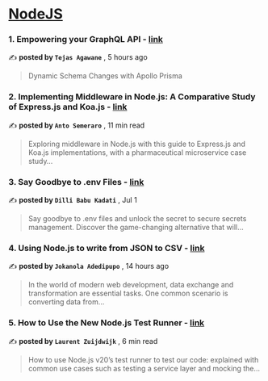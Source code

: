 
<h1><a href=https://medium.com/tag/nodejs/recommended target="_blank" rel="noopener noreferrer">NodeJS</a></h1>
<h3>1. Empowering your GraphQL API - <a href=https://medium.com/globant/empowering-your-graphql-api-89e343509a8?source=tag_recommended_feed---------0-84----------nodejs----------966041bd_7887_4c41_84c3_73f7ff8e27b7------- target="_blank" rel="noopener noreferrer">link</a></h3>

✍️ **posted by `Tejas Agawane`** <date> , 5 hours ago</date>

<blockquote>Dynamic Schema Changes with Apollo Prisma</blockquote>

<h3>2. Implementing Middleware in Node.js: A Comparative Study of Express.js and Koa.js - <a href=https://medium.com/bitsrc/implementing-middleware-in-node-js-a-comparative-study-of-express-js-and-koa-js-a93f2ebd867c?source=tag_recommended_feed---------1-107----------nodejs----------966041bd_7887_4c41_84c3_73f7ff8e27b7------- target="_blank" rel="noopener noreferrer">link</a></h3>

✍️ **posted by `Anto Semeraro`** <date> , 11 min read</date>

<blockquote>Exploring middleware in Node.js with this guide to Express.js and Koa.js implementations, with a pharmaceutical microservice case study…</blockquote>

<h3>3. Say Goodbye to .env Files - <a href=https://medium.com/towardsdev/say-goodbye-to-env-files-14f4a0a11de6?source=tag_recommended_feed---------2-85----------nodejs----------966041bd_7887_4c41_84c3_73f7ff8e27b7------- target="_blank" rel="noopener noreferrer">link</a></h3>

✍️ **posted by `Dilli Babu Kadati`** <date> , Jul 1</date>

<blockquote>Say goodbye to .env files and unlock the secret to secure secrets management. Discover the game-changing alternative that will…</blockquote>

<h3>4. Using Node.js to write from JSON to CSV - <a href=https://medium.com/@jokanolaadedipupo/using-node-js-to-write-from-json-to-csv-b1cc7c92939d?source=tag_recommended_feed---------3-84----------nodejs----------966041bd_7887_4c41_84c3_73f7ff8e27b7------- target="_blank" rel="noopener noreferrer">link</a></h3>

✍️ **posted by `Jokanola Adedipupo`** <date> , 14 hours ago</date>

<blockquote>In the world of modern web development, data exchange and transformation are essential tasks. One common scenario is converting data from…</blockquote>

<h3>5. How to Use the New Node.js Test Runner - <a href=https://medium.com/bitsrc/how-to-use-the-new-node-js-test-runner-3a347289732?source=tag_recommended_feed---------4-107----------nodejs----------966041bd_7887_4c41_84c3_73f7ff8e27b7------- target="_blank" rel="noopener noreferrer">link</a></h3>

✍️ **posted by `Laurent Zuijdwijk`** <date> , 6 min read</date>

<blockquote>How to use Node.js v20’s test runner to test our code: explained with common use cases such as testing a service layer and mocking the…</blockquote>


